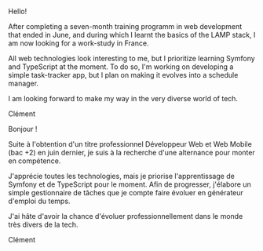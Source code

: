 Hello!

After completing a seven-month training programm in web development that ended in June, and during which I learnt the basics of the LAMP stack, I am now looking for a work-study in France.

All web technologies look interesting to me, but I prioritize learning Symfony and TypeScript at the moment. To do so, I'm working on developing a simple task-tracker app, but I plan on making it evolves into a schedule manager.  

I am looking forward to make my way in the very diverse world of tech.

Clément


Bonjour !

Suite à l'obtention d'un titre professionnel Développeur Web et Web Mobile (bac +2) en juin dernier, je suis à la recherche d'une alternance pour monter en compétence.

J'apprécie toutes les technologies, mais je priorise l'apprentissage de Symfony et de TypeScript pour le moment. Afin de progresser, j'élabore un simple gestionnaire de tâches que je compte faire évoluer en générateur d'emploi du temps.

J'ai hâte d'avoir la chance d'évoluer professionnellement dans le monde très divers de la tech.

Clément
